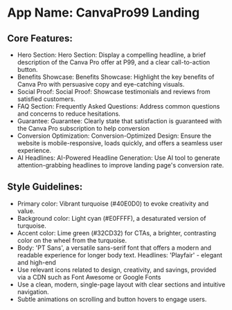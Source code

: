 # **App Name**: CanvaPro99 Landing

## Core Features:

- Hero Section: Hero Section: Display a compelling headline, a brief description of the Canva Pro offer at P99, and a clear call-to-action button.
- Benefits Showcase: Benefits Showcase: Highlight the key benefits of Canva Pro with persuasive copy and eye-catching visuals.
- Social Proof: Social Proof: Showcase testimonials and reviews from satisfied customers.
- FAQ Section: Frequently Asked Questions: Address common questions and concerns to reduce hesitations.
- Guarantee: Guarantee: Clearly state that satisfaction is guaranteed with the Canva Pro subscription to help conversion
- Conversion Optimization: Conversion-Optimized Design: Ensure the website is mobile-responsive, loads quickly, and offers a seamless user experience.
- AI Headlines: AI-Powered Headline Generation: Use AI tool to generate attention-grabbing headlines to improve landing page's conversion rate.

## Style Guidelines:

- Primary color: Vibrant turquoise (#40E0D0) to evoke creativity and value.
- Background color: Light cyan (#E0FFFF), a desaturated version of turquoise.
- Accent color: Lime green (#32CD32) for CTAs, a brighter, contrasting color on the wheel from the turquoise.
- Body: 'PT Sans', a versatile sans-serif font that offers a modern and readable experience for longer body text. Headlines: 'Playfair' - elegant and high-end
- Use relevant icons related to design, creativity, and savings, provided via a CDN such as Font Awesome or Google Fonts
- Use a clean, modern, single-page layout with clear sections and intuitive navigation.
- Subtle animations on scrolling and button hovers to engage users.